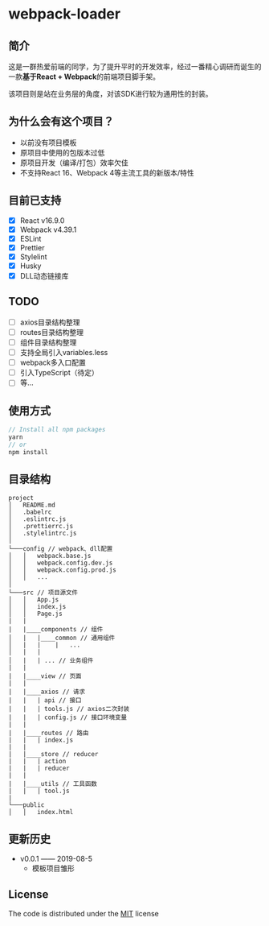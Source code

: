 # webpack-loader
## 简介
这是一群热爱前端的同学，为了提升平时的开发效率，经过一番精心调研而诞生的一款**基于React + Webpack**的前端项目脚手架。

该项目则是站在业务层的角度，对该SDK进行较为通用性的封装。

## 为什么会有这个项目？
 - 以前没有项目模板
 - 原项目中使用的包版本过低
 - 原项目开发（编译/打包）效率欠佳
 - 不支持React 16、Webpack 4等主流工具的新版本/特性

## 目前已支持
- [x] React v16.9.0
- [x] Webpack v4.39.1
- [x] ESLint
- [x] Prettier
- [x] Stylelint
- [x] Husky
- [x] DLL动态链接库

## TODO
- [ ] axios目录结构整理
- [ ] routes目录结构整理
- [ ] 组件目录结构整理
- [ ] 支持全局引入variables.less
- [ ] webpack多入口配置
- [ ] 引入TypeScript（待定）
- [ ] 等...

## 使用方式
```js
// Install all npm packages
yarn
// or
npm install
```

## 目录结构
```
project
│   README.md
│   .babelrc
│   .eslintrc.js
│   .prettierrc.js
│   .stylelintrc.js
│
└───config // webpack、dll配置
│   │   webpack.base.js
│   │   webpack.config.dev.js
│   │   webpack.config.prod.js
│   │   ...
│
└───src // 项目源文件
│   │   App.js
│   │   index.js
│   │   Page.js
|   |
|   |____components // 组件
│   |   |____common // 通用组件
│   |   |    |   ...
│   |   |
│   |   | ... // 业务组件
|   |
|   |____view // 页面
|   |
|   |____axios // 请求
|   |   | api // 接口
|   |   | tools.js // axios二次封装
|   |   | config.js // 接口环境变量
|   |
|   |____routes // 路由
|   |   | index.js
|   |
|   |____store // reducer
|   |   | action
|   |   | reducer
|   |
|   |____utils // 工具函数
|   |   | tool.js
|  
└───public
│   │   index.html
```

## 更新历史
 - v0.0.1 —— 2019-08-5
    - 模板项目雏形

## License
The code is distributed under the [MIT](https://opensource.org/licenses/MIT) license
